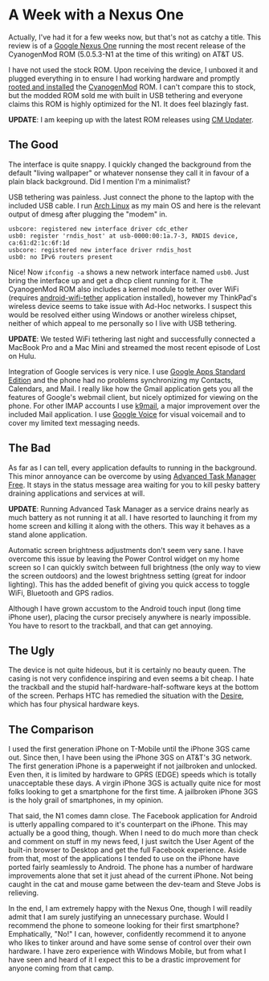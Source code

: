 A Week with a Nexus One
=======================

Actually, I've had it for a few weeks now, but that's not as catchy a title.  This review is of a [Google Nexus One](http://www.google.com/phone) running the most recent release of the CyanogenMod ROM (5.0.5.3-N1 at the time of this writing) on AT&T US.

I have not used the stock ROM.  Upon receiving the device, I unboxed it and plugged everything in to ensure I had working hardware and promptly [rooted and installed](http://wiki.cyanogenmod.com/index.php/Full_Update_Guide_-_Nexus_One_Firmware_to_CyanogenMod) the [CyanogenMod](http://www.cyanogenmod.com/) ROM.  I can't compare this to stock, but the modded ROM sold me with built in USB tethering and everyone claims this ROM is highly optimized for the N1.  It does feel blazingly fast.  

__UPDATE__: I am keeping up with the latest ROM releases using [CM Updater](http://www.cyanogenmod.com/downloads/cm-updater).

## The Good

The interface is quite snappy.  I quickly changed the background from the default "living wallpaper" or whatever nonsense they call it in favour of a plain black background.  Did I mention I'm a minimalist?  

USB tethering was painless.  Just connect the phone to the laptop with the included USB cable.  I run [Arch Linux](http://www.archlinux.org/) as my main OS and here is the relevant output of dmesg after plugging the "modem" in.

    usbcore: registered new interface driver cdc_ether
    usb0: register 'rndis_host' at usb-0000:00:1a.7-3, RNDIS device, ca:61:d2:1c:6f:1d
    usbcore: registered new interface driver rndis_host
    usb0: no IPv6 routers present

Nice!  Now <code>ifconfig -a</code> shows a new network interface named <code>usb0</code>.  Just bring the interface up and get a dhcp client running for it.  The CyanogenMod ROM also includes a kernel module to tether over WiFi (requires [android-wifi-tether](http://code.google.com/p/android-wifi-tether/) application installed), however my ThinkPad's wireless device seems to take issue with Ad-Hoc networks.  I suspect this would be resolved either using Windows or another wireless chipset, neither of which appeal to me personally so I live with USB tethering.

__UPDATE__: We tested WiFi tethering last night and successfully connected a MacBook Pro and a Mac Mini and streamed the most recent episode of Lost on Hulu.

Integration of Google services is very nice.  I use [Google Apps Standard Edition](http://www.google.com/a/cpanel/domain/new) and the phone had no problems synchronizing my Contacts, Calendars, and Mail.  I really like how the Gmail application gets you all the features of Google's webmail client, but nicely optimized for viewing on the phone.  For other IMAP accounts I use [k9mail](http://code.google.com/p/k9mail/), a major improvement over the included Mail application.  I use [Google Voice](https://www.google.com/voice) for visual voicemail and to cover my limited text messaging needs.

## The Bad

As far as I can tell, every application defaults to running in the background.  This minor annoyance can be overcome by using [Advanced Task Manager Free](http://www.androlib.com/android.application.com-arron-taskmanagerfree-qpAF.aspx).  It stays in the status message area waiting for you to kill pesky battery draining applications and services at will.

__UPDATE__: Running Advanced Task Manager as a service drains nearly as much battery as not running it at all.  I have resorted to launching it from my home screen and killing it along with the others.  This way it behaves as a stand alone application.

Automatic screen brightness adjustments don't seem very sane.  I have overcome this issue by leaving the Power Control widget on my home screen so I can quickly switch between full brightness (the only way to view the screen outdoors) and the lowest brightness setting (great for indoor lighting).  This has the added benefit of giving you quick access to toggle WiFi, Bluetooth and GPS radios.

Although I have grown accustom to the Android touch input (long time iPhone user), placing the cursor precisely anywhere is nearly impossible.  You have to resort to the trackball, and that can get annoying.

## The Ugly

The device is not quite hideous, but it is certainly no beauty queen.  The casing is not very confidence inspiring and even seems a bit cheap.  I hate the trackball and the stupid half-hardware-half-software keys at the bottom of the screen.  Perhaps HTC has remedied the situation with the [Desire](http://www.engadget.com/2010/04/01/htc-desire-review/), which has four physical hardware keys.

## The Comparison

I used the first generation iPhone on T-Mobile until the iPhone 3GS came out.  Since then, I have been using the iPhone 3GS on AT&T's 3G network.  The first generation iPhone is a paperweight if not jailbroken and unlocked.  Even then, it is limited by hardware to GPRS (EDGE) speeds which is totally unacceptable these days.  A virgin iPhone 3GS is actually quite nice for most folks looking to get a smartphone for the first time.  A jailbroken iPhone 3GS is the holy grail of smartphones, in my opinion.

That said, the N1 comes damn close.  The Facebook application for Android is utterly appalling compared to it's counterpart on the iPhone.  This may actually be a good thing, though.  When I need to do much more than check and comment on stuff in my news feed, I just switch the User Agent of the built-in browser to Desktop and get the full Facebook experience.  Aside from that, most of the applications I tended to use on the iPhone have ported fairly seamlessly to Android.  The phone has a number of hardware improvements alone that set it just ahead of the current iPhone.  Not being caught in the cat and mouse game between the dev-team and Steve Jobs is relieving.

In the end, I am extremely happy with the Nexus One, though I will readily admit that I am surely justifying an unnecessary purchase.  Would I recommend the phone to someone looking for their first smartphone?  Emphatically, "No!"  I can, however, confidently recommend it to anyone who likes to tinker around and have some sense of control over their own hardware.  I have zero experience with Windows Mobile, but from what I have seen and heard of it I expect this to be a drastic improvement for anyone coming from that camp.
